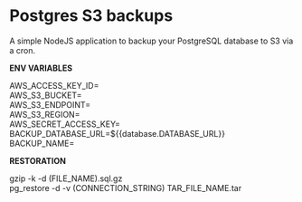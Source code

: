 # Postgres S3 backups

A simple NodeJS application to backup your PostgreSQL database to S3 via a cron.

**ENV VARIABLES**

AWS_ACCESS_KEY_ID=\
AWS_S3_BUCKET=\
AWS_S3_ENDPOINT=\
AWS_S3_REGION=\
AWS_SECRET_ACCESS_KEY=\
BACKUP_DATABASE_URL=${{database.DATABASE_URL}}\
BACKUP_NAME=


**RESTORATION**

gzip -k -d (FILE_NAME).sql.gz \
pg_restore -d -v (CONNECTION_STRING) TAR_FILE_NAME.tar
